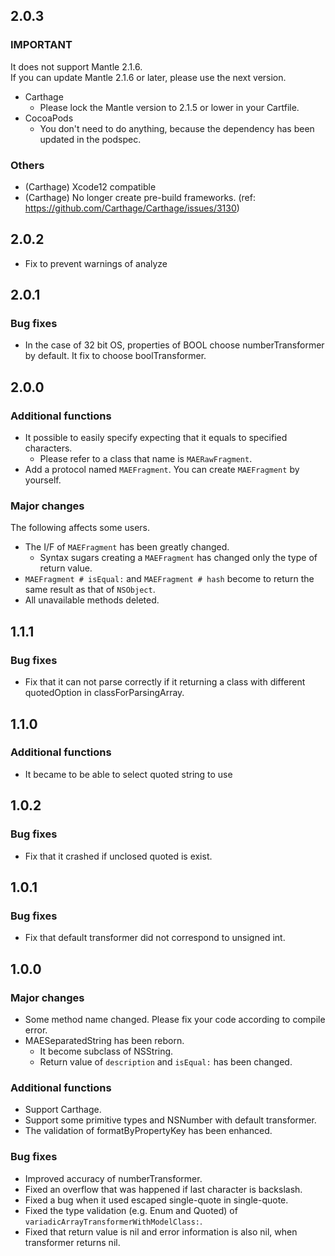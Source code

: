 ## 2.0.3

### IMPORTANT

It does not support Mantle 2.1.6.  
If you can update Mantle 2.1.6 or later, please use the next version.

- Carthage
  - Please lock the Mantle version to 2.1.5 or lower in your Cartfile.
- CocoaPods
  - You don't need to do anything, because the dependency has been updated in the podspec.

### Others

- (Carthage) Xcode12 compatible
- (Carthage) No longer create pre-build frameworks. (ref: https://github.com/Carthage/Carthage/issues/3130)

## 2.0.2

- Fix to prevent warnings of analyze

## 2.0.1

### Bug fixes

- In the case of 32 bit OS, properties of BOOL choose numberTransformer by default. It fix to choose boolTransformer.

## 2.0.0

### Additional functions

- It possible to easily specify expecting that it equals to specified characters.
  - Please refer to a class that name is `MAERawFragment`.
- Add a protocol named `MAEFragment`. You can create `MAEFragment` by yourself.

### Major changes

The following affects some users.

- The I/F of `MAEFragment` has been greatly changed.
  - Syntax sugars creating a `MAEFragment` has changed only the type of return value.
- `MAEFragment # isEqual:` and `MAEFragment # hash` become to return the same result as that of `NSObject`.
- All unavailable methods deleted.

## 1.1.1

### Bug fixes

- Fix that it can not parse correctly if it returning a class with different quotedOption in classForParsingArray.

## 1.1.0

### Additional functions

- It became to be able to select quoted string to use

## 1.0.2

### Bug fixes

- Fix that it crashed if unclosed quoted is exist.

## 1.0.1

### Bug fixes

- Fix that default transformer did not correspond to unsigned int.

## 1.0.0

### Major changes

- Some method name changed. Please fix your code according to compile error.
- MAESeparatedString has been reborn.
  - It become subclass of NSString.
  - Return value of `description` and `isEqual:` has been changed.

### Additional functions

- Support Carthage.
- Support some primitive types and NSNumber with default transformer.
- The validation of formatByPropertyKey has been enhanced.

### Bug fixes

- Improved accuracy of numberTransformer.
- Fixed an overflow that was happened if last character is backslash.
- Fixed a bug when it used escaped single-quote in single-quote.
- Fixed the type validation (e.g. Enum and Quoted) of `variadicArrayTransformerWithModelClass:`.
- Fixed that return value is nil and error information is also nil, when transformer returns nil.
